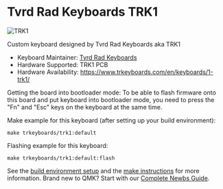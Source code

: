 # Tvrd Rad Keyboards TRK1

![TRK1](https://i.imgur.com/dbxoTah.jpg)

Custom keyboard designed by Tvrd Rad Keyboards aka TRK1

* Keyboard Maintainer: [Tvrd Rad Keyboards](https://www.trkeyboards.com)
* Hardware Supported: TRK1 PCB
* Hardware Availability: https://www.trkeyboards.com/en/keyboards/1-trk1/

Getting the board into bootloader mode:
To be able to flash firmware onto this board and put keyboard into bootloader mode, you need to press the "Fn" and "Esc" keys on the keyboard at the same time. 

Make example for this keyboard (after setting up your build environment):

    make trkeyboards/trk1:default

Flashing example for this keyboard:
    
    make trkeyboards/trk1:default:flash

See the [build environment setup](https://docs.qmk.fm/#/getting_started_build_tools) and the [make instructions](https://docs.qmk.fm/#/getting_started_make_guide) for more information. Brand new to QMK? Start with our [Complete Newbs Guide](https://docs.qmk.fm/#/newbs).
